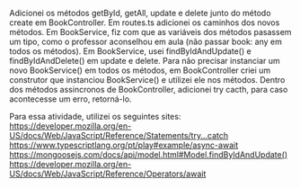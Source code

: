 Adicionei os métodos getById, getAll, update e delete junto do método create em BookController. Em routes.ts adicionei os caminhos dos novos métodos.
Em BookService, fiz com que as variáveis dos métodos pasassem um tipo, como o professor aconselhou em aula (não passar book: any em todos os métodos).
Em BookService, usei findByIdAndUpdate() e findByIdAndDelete() em update e delete.
Para não precisar instanciar um novo BookService() em todos os métodos, em BookController criei um construtor que instanciou BookService() e utilizei ele nos métodos.
Dentro dos métodos assincronos de BookController, adicionei try cacth, para caso acontecesse um erro, retorná-lo.

Para essa atividade, utilizei os seguintes sites:
https://developer.mozilla.org/en-US/docs/Web/JavaScript/Reference/Statements/try...catch
https://www.typescriptlang.org/pt/play#example/async-await
https://mongoosejs.com/docs/api/model.html#Model.findByIdAndUpdate()
https://developer.mozilla.org/en-US/docs/Web/JavaScript/Reference/Operators/await
